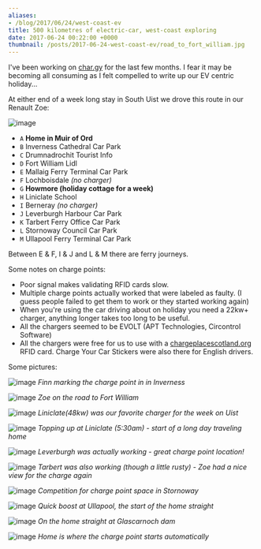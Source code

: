 ```yaml
---
aliases:
- /blog/2017/06/24/west-coast-ev
title: 500 kilometres of electric-car, west-coast exploring
date: 2017-06-24 00:22:00 +0000
thumbnail: /posts/2017-06-24-west-coast-ev/road_to_fort_william.jpg
---
```


I've been working on [char.gy](https://char.gy) for the last few months. I fear
it may be becoming all consuming as I felt compelled to write up our EV centric
holiday...

At either end of a week long stay in South Uist we drove this route in our
Renault Zoe:

![image](/posts/2017-06-24-west-coast-ev/map.png)

* `A` **Home in Muir of Ord**
* `B` Inverness Cathedral Car Park
* `C` Drumnadrochit Tourist Info
* `D` Fort William Lidl
* `E` Mallaig Ferry Terminal Car Park
* `F` Lochboisdale *(no charger)*
* `G` **Howmore (holiday cottage for a week)**
* `H` Liniclate School
* `I` Berneray *(no charger)*
* `J` Leverburgh Harbour Car Park
* `K` Tarbert Ferry Office Car Park
* `L` Stornoway Council Car Park
* `M` Ullapool Ferry Terminal Car Park

Between E & F, I & J and L & M there are ferry journeys.

Some notes on charge points:

* Poor signal makes validating RFID cards slow.
* Multiple charge points actually worked that were labeled as faulty. (I guess
  people failed to get them to work or they started working again)
* When you're using the car driving about on holiday you need a 22kw+ charger,
  anything longer takes too long to be useful.
* All the chargers seemed to be EVOLT (APT Technologies, Circontrol Software)
* All the chargers were free for us to use with a
  [chargeplacescotland.org](http://chargeplacescotland.org/) RFID card. Charge
  Your Car Stickers were also there for English drivers.

Some pictures:

![image](/posts/2017-06-24-west-coast-ev/inverness.jpg)
*Finn marking the charge point in in Inverness*

![image](/posts/2017-06-24-west-coast-ev/road_to_fort_william.jpg)
*Zoe on the road to Fort William*

![image](/posts/2017-06-24-west-coast-ev/linaclate.jpg)
*Liniclate(48kw) was our favorite charger for the week on Uist*

![image](/posts/2017-06-24-west-coast-ev/linaclate2.jpg)
*Topping up at Liniclate (5:30am) - start of a long day traveling home*

![image](/posts/2017-06-24-west-coast-ev/leverburgh.jpg)
*Leverburgh was actually working - great charge point location!*

![image](/posts/2017-06-24-west-coast-ev/tarbert.jpg)
*Tarbert was also working (though a little rusty) - Zoe had a nice view for the charge again*

![image](/posts/2017-06-24-west-coast-ev/stornoway.jpg)
*Competition for charge point space in Stornoway*

![image](/posts/2017-06-24-west-coast-ev/ullapool.jpg)
*Quick boost at Ullapool, the start of the home straight*

![image](/posts/2017-06-24-west-coast-ev/home_straight.jpg)
*On the home straight at Glascarnoch dam*

![image](/posts/2017-06-24-west-coast-ev/home.jpg)
*Home is where the charge point starts automatically*